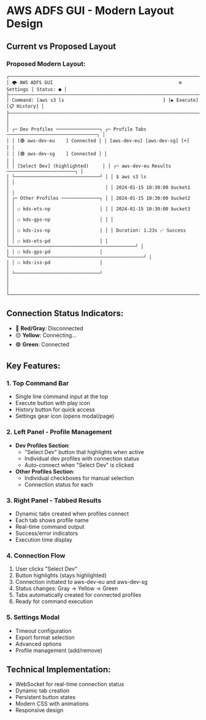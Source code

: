 # AWS ADFS GUI - Modern Layout Design

## Current vs Proposed Layout

### Proposed Modern Layout:

```
┌─────────────────────────────────────────────────────────────────────────────────────┐
│ 🌩️ AWS ADFS GUI                                              ⚙️ Settings │ Status: ● │
├─────────────────────────────────────────────────────────────────────────────────────┤
│ Command: [aws s3 ls                                    ] [▶️ Execute] [📋 History] │
├─────────────────────────────────────────────────────────────────────────────────────┤
│                                                                                     │
│ ┌─ Dev Profiles ────────────────┐ ┌─ Profile Tabs ─────────────────────────────────┐ │
│ │ [🟢 aws-dev-eu    ] Connected │ │ [aws-dev-eu] [aws-dev-sg] [+]                  │ │
│ │ [🟢 aws-dev-sg    ] Connected │ │                                                │ │
│ │ [Select Dev] (highlighted)     │ │ ┌─ aws-dev-eu Results ─────────────────────────┐ │
│ └───────────────────────────────┘ │ │ $ aws s3 ls                                  │ │
│                                   │ │ 2024-01-15 10:30:00 bucket1                 │ │
│ ┌─ Other Profiles ──────────────┐ │ │ 2024-01-15 10:30:00 bucket2                 │ │
│ │ ☐ kds-ets-np                  │ │ │ 2024-01-15 10:30:00 bucket3                 │ │
│ │ ☐ kds-gps-np                  │ │ │                                              │ │
│ │ ☐ kds-iss-np                  │ │ │ Duration: 1.23s ✅ Success                   │ │
│ │ ☐ kds-ets-pd                  │ │ └──────────────────────────────────────────────┘ │
│ │ ☐ kds-gps-pd                  │ └─────────────────────────────────────────────────┘ │
│ │ ☐ kds-iss-pd                  │                                                     │
│ └───────────────────────────────┘                                                     │
│                                                                                     │
└─────────────────────────────────────────────────────────────────────────────────────┘
```

## Connection Status Indicators:

- 🔴 **Red/Gray**: Disconnected
- 🟡 **Yellow**: Connecting...
- 🟢 **Green**: Connected

## Key Features:

### 1. Top Command Bar

- Single line command input at the top
- Execute button with play icon
- History button for quick access
- Settings gear icon (opens modal/page)

### 2. Left Panel - Profile Management

- **Dev Profiles Section**:
  - "Select Dev" button that highlights when active
  - Individual dev profiles with connection status
  - Auto-connect when "Select Dev" is clicked
- **Other Profiles Section**:
  - Individual checkboxes for manual selection
  - Connection status for each

### 3. Right Panel - Tabbed Results

- Dynamic tabs created when profiles connect
- Each tab shows profile name
- Real-time command output
- Success/error indicators
- Execution time display

### 4. Connection Flow

1. User clicks "Select Dev"
2. Button highlights (stays highlighted)
3. Connection initiated to aws-dev-eu and aws-dev-sg
4. Status changes: Gray → Yellow → Green
5. Tabs automatically created for connected profiles
6. Ready for command execution

### 5. Settings Modal

- Timeout configuration
- Export format selection
- Advanced options
- Profile management (add/remove)

## Technical Implementation:

- WebSocket for real-time connection status
- Dynamic tab creation
- Persistent button states
- Modern CSS with animations
- Responsive design
